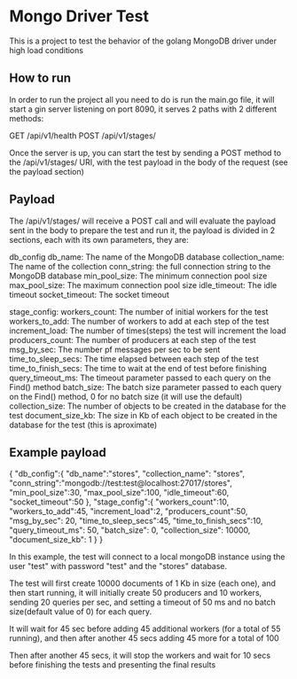 # Mongo Driver Test
This is a project to test the behavior of the golang MongoDB driver under high load conditions

## How to run
In order to run the project all you need to do is run the main.go file, it will start a gin server listening on port 8090, it serves 2 paths with 2 different methods:

GET    /api/v1/health
POST   /api/v1/stages/

Once the server is up, you can start the test by sending a POST method to the /api/v1/stages/ URI, with the test payload in the body of the request (see the payload section)

## Payload

The /api/v1/stages/ will receive a POST call and will evaluate the payload sent in the body to prepare the test and run it, the payload is divided in 2 sections, each with its own parameters, they are:

db_config
    db_name: The name of the MongoDB database
    collection_name: The name of the collection
	conn_string: the full connection string to the MongoDB database 
	min_pool_size: The minimum connection pool size
	max_pool_size: The maximum connection pool size
	idle_timeout: The idle timeout 
	socket_timeout: The socket timeout

stage_config:
	workers_count: The number of initial workers for the test
	workers_to_add: The number of workers to add at each step of the test
    increment_load: The number of times(steps) the test will increment the load
	producers_count: The number of producers at each step of the test
	msg_by_sec: The number pf messages per sec to be sent
	time_to_sleep_secs: The time elapsed between each step of the test
	time_to_finish_secs: The time to wait at the end of test before finishing
	query_timeout_ms: The timeout parameter passed to each query on the Find() method
	batch_size: The batch size parameter passed to each query on the Find() method, 0 for no batch size (it will use the default)
	collection_size: The number of objects to be created in the database for the test
	document_size_kb: The size in Kb of each object to be created in the database for the test (this is aproximate)

## Example payload

{
	"db_config":{
		"db_name":"stores",
		"collection_name": "stores",
		"conn_string":"mongodb://test:test@localhost:27017/stores",
		"min_pool_size":30,
		"max_pool_size":100,
		"idle_timeout":60,
		"socket_timeout":50
	},
	"stage_config":{
		"workers_count":10,
		"workers_to_add":45,
		"increment_load":2,
		"producers_count":50,
		"msg_by_sec": 20,
		"time_to_sleep_secs":45,
		"time_to_finish_secs":10,
		"query_timeout_ms": 50,
		"batch_size": 0,
		"collection_size": 10000,
		"document_size_kb": 1
	}
}

In this example, the test will connect to a local mongoDB instance using the user "test" with password "test" and the "stores" database.

The test will first create 10000 documents of 1 Kb in size (each one), and then start running, it will initially create 50 producers and 10 workers, sending 20 queries per sec, and setting a timeout of 50 ms and no batch size(default value of 0) for each query.

It will wait for 45 sec before adding 45 additional workers (for a total of 55 running), and then after another 45 secs adding 45 more for a total of 100

Then after another 45 secs, it will stop the workers and wait for 10 secs before finishing the tests and presenting the final results 
 